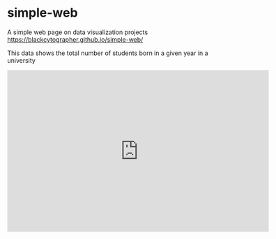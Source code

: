 # simple-web
A simple web page on data visualization projects 
https://blackcytographer.github.io/simple-web/

This data shows the total number of students born in a given year in a university
<iframe width="600" height="371" seamless frameborder="0" scrolling="no" src="https://docs.google.com/spreadsheets/d/e/2PACX-1vQNQDLv9ezSUpoYUWxMfsSmkKsAz_AJQh8HoABQQsjYNz71PqH606ISyR5Njs76pQz8T1aIi1dnkvmF/pubchart?oid=1133807549&amp;format=interactive"></iframe>
